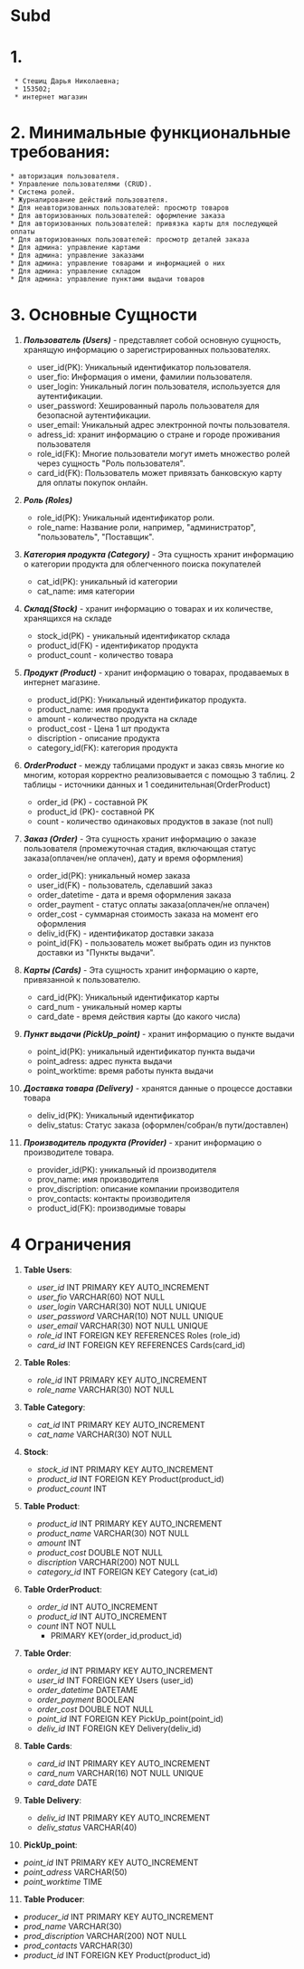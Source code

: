# Subd
# 1. 
     * Стешиц Дарья Николаевна;
     * 153502;
     * интернет магазин
# 2. Минимальные функциональные требования:
    * aвторизация пользователя.
    * Управление пользователями (CRUD).
    * Система ролей.
    * Журналирование действий пользователя.
    * Для неавторизованных пользователей: просмотр товаров
    * Для авторизованных пользователей: оформление заказа
    * Для авторизованных пользователей: привязка карты для последующей оплаты
    * Для авторизованных пользователей: просмотр деталей заказа
    * Для админа: управление картами
    * Для админа: управление заказами
    * Для админа: управление товарами и информацией о них
    * Для админа: управление складом
    * Для админа: управление пунктами выдачи товаров
    
# 3. Основные Сущности
1. ***Пользователь (Users)*** - представляет собой основную сущность, хранящую информацию о зарегистрированных пользователях.
    - user_id(PK): Уникальный идентификатор пользователя.
    - user_fio: Информация о имени, фамилии пользователя.
    - user_login: Уникальный логин пользователя, используется для аутентификации.
    - user_password: Хешированный пароль пользователя для безопасной аутентификации.
    - user_email: Уникальный адрес электронной почты пользователя.
    - adress_id: хранит информацию о стране и городе проживания пользователя
    - role_id(FK): Многие пользователи могут иметь множество ролей через сущность "Роль пользователя". 
    - card_id(FK): Пользователь может привязать банковскую карту для оплаты покупок онлайн. 
       
2. ***Роль (Roles)***
    - role_id(PK): Уникальный идентификатор роли.
    - role_name: Название роли, например, "администратор", "пользователь", "Поставщик".
       
3. ***Категория продукта (Category)*** - Эта сущность хранит информацию о категории продукта для облегченного поиска покупателей
    - cat_id(PK): уникальный id категории
    - cat_name: имя категории
      
4. ***Склад(Stock)*** - хранит информацию о товарах и их количестве, хранящихся на складе
   - stock_id(PK) - уникальный идентификатор склада
   - product_id(FK) - идентификатор продукта
   - product_count - количество товара
      
5. ***Продукт (Product)*** - хранит информацию о товарах, продаваемых в интернет магазине.
    - product_id(PK): Уникальный идентификатор продукта.
    - product_name: имя продукта
    - amount - количество продукта на складе 
    - product_cost - Цена 1 шт продукта
    - discription - описание продукта
    - category_id(FK): категория продукта
          
6. ***OrderProduct*** - между таблицами продукт и заказ связь многие ко многим, которая корректно реализовывается с помощью 3 таблиц. 2 таблицы - источники данных и 1 соединительная(OrderProduct)
    - order_id (PK) - составной PK
    - product_id (PK)- составной PK
    - count - количество одинаковых продуктов в заказе (not null)
              
7. ***Заказ (Order)*** - Эта сущность хранит информацию о заказе пользователя (промежуточная стадия, включающая статус заказа(оплачен/не оплачен), дату и время оформления)
    - order_id(PK): уникальный номер заказа
    - user_id(FK) - пользователь, сделавший заказ
    - order_datetime - дата и время оформления заказа
    - order_payment - статус оплаты заказа(оплачен/не оплачен)
    - order_cost - суммарная стоимость заказа на момент его оформления
    - deliv_id(FK) - идентификатор доставки заказа
    - point_id(FK) - пользователь может выбрать один из пунктов доставки из "Пункты выдачи".
        
8. ***Карты (Cards)*** - Эта сущность хранит информацию о карте, привязанной к пользователю.
    - card_id(PK): Уникальный идентификатор карты
    - card_num - уникальный номер карты
    - card_date - время действия карты (до какого числа)
      
9. ***Пункт выдачи (PickUp_point)*** - хранит информацию о пункте выдачи
    - point_id(PK): уникальный идентификатор пункта выдачи
    - point_adress: адрес пункта выдачи
    - point_worktime: время работы пункта выдачи

10. ***Доставка товара (Delivery)*** - хранятся данные о процессе доставки товара 
    - deliv_id(PK): Уникальный идентификатор
    - deliv_status: Статус заказа (оформлен/собран/в пути/доставлен)
      
11. ***Производитель продукта (Provider)*** - хранит информацию о производителе товара.
    - provider_id(PK): уникальный id производителя
    - prov_name: имя производителя
    - prov_discription: описание компании производителя
    - prov_contacts: контакты производителя
    - product_id(FK): производимые товары

# 4 Ограничения
1. **Table Users**:
   - *user_id* INT PRIMARY KEY AUTO_INCREMENT
   - *user_fio* VARCHAR(60) NOT NULL
   - *user_login* VARCHAR(30) NOT NULL UNIQUE
   - *user_password* VARCHAR(10) NOT NULL UNIQUE
   - *user_email* VARCHAR(30) NOT NULL UNIQUE
   - *role_id* INT FOREIGN KEY REFERENCES Roles (role_id)
   - *card_id* INT FOREIGN KEY REFERENCES Cards(card_id)
     
2. **Table Roles**:
   - *role_id* INT PRIMARY KEY AUTO_INCREMENT
   - *role_name* VARCHAR(30) NOT NULL
     
3. **Table Category**:
    - *cat_id* INT PRIMARY KEY AUTO_INCREMENT
    - *cat_name* VARCHAR(30) NOT NULL
      
4. **Stock**:
   - *stock_id* INT PRIMARY KEY AUTO_INCREMENT
   - *product_id* INT FOREIGN KEY Product(product_id)
   - *product_count* INT 
      
5. **Table Product**:
   - *product_id* INT PRIMARY KEY AUTO_INCREMENT
   - *product_name* VARCHAR(30) NOT NULL
   - *amount* INT  
   - *product_cost* DOUBLE NOT NULL
   - *discription* VARCHAR(200) NOT NULL
   - *category_id* INT FOREIGN KEY Category (cat_id)
     
6. **Table OrderProduct**:
   - *order_id* INT AUTO_INCREMENT
   - *product_id* INT AUTO_INCREMENT
   - *count* INT NOT NULL
     - PRIMARY KEY(order_id,product_id)
     
7. **Table Order**:
   - *order_id* INT PRIMARY KEY AUTO_INCREMENT
   - *user_id* INT FOREIGN KEY Users (user_id)
   - *order_datetime* DATETAME 
   - *order_payment* BOOLEAN
   - *order_cost* DOUBLE NOT NULL
   - *point_id* INT FOREIGN KEY PickUp_point(point_id)
   - *deliv_id* INT FOREIGN KEY Delivery(deliv_id)
     
8. **Table Cards**:
   - *card_id* INT PRIMARY KEY AUTO_INCREMENT
   - *card_num* VARCHAR(16) NOT NULL UNIQUE
   - *card_date* DATE
     
9. **Table Delivery**:
   - *deliv_id* INT PRIMARY KEY AUTO_INCREMENT
   - *deliv_status* VARCHAR(40)
  
10. **PickUp_point**:
   - *point_id* INT PRIMARY KEY AUTO_INCREMENT
   - *point_adress* VARCHAR(50)
   - *point_worktime* TIME
     
11. **Table Producer**:
   - *producer_id* INT PRIMARY KEY AUTO_INCREMENT
   - *prod_name* VARCHAR(30)
   - *prod_discription* VARCHAR(200) NOT NULL
   - *prod_contacts* VARCHAR(30)
   - *product_id* INT FOREIGN KEY Product(product_id)
   
       
